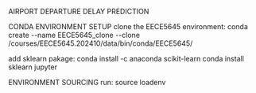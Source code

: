 AIRPORT DEPARTURE DELAY PREDICTION

CONDA ENVIRONMENT SETUP 
clone the EECE5645 environment:
conda create --name EECE5645_clone --clone /courses/EECE5645.202410/data/bin/conda/EECE5645/ 

add sklearn pakage: 
conda install -c anaconda scikit-learn
conda install sklearn jupyter

ENVIRONMENT SOURCING 
run:
source loadenv
